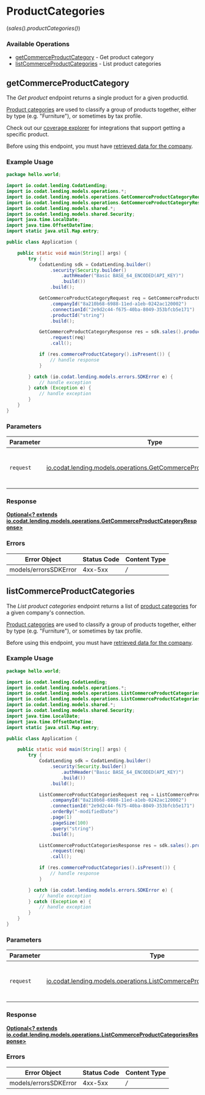 # ProductCategories
(*sales().productCategories()*)

### Available Operations

* [getCommerceProductCategory](#getcommerceproductcategory) - Get product category
* [listCommerceProductCategories](#listcommerceproductcategories) - List product categories

## getCommerceProductCategory

The *Get product* endpoint returns a single product for a given productId.

[Product categories](https://docs.codat.io/lending-api#/schemas/ProductCategory) are used to classify a group of products together, either by type (e.g. "Furniture"), or sometimes by tax profile.

Check out our [coverage explorer](https://knowledge.codat.io/supported-features/commerce?view=tab-by-data-type&dataType=commerce-productCategories) for integrations that support getting a specific product.

Before using this endpoint, you must have [retrieved data for the company](https://docs.codat.io/lending-api#/operations/refresh-company-data).


### Example Usage

```java
package hello.world;

import io.codat.lending.CodatLending;
import io.codat.lending.models.operations.*;
import io.codat.lending.models.operations.GetCommerceProductCategoryRequest;
import io.codat.lending.models.operations.GetCommerceProductCategoryResponse;
import io.codat.lending.models.shared.*;
import io.codat.lending.models.shared.Security;
import java.time.LocalDate;
import java.time.OffsetDateTime;
import static java.util.Map.entry;

public class Application {

    public static void main(String[] args) {
        try {
            CodatLending sdk = CodatLending.builder()
                .security(Security.builder()
                    .authHeader("Basic BASE_64_ENCODED(API_KEY)")
                    .build())
                .build();

            GetCommerceProductCategoryRequest req = GetCommerceProductCategoryRequest.builder()
                .companyId("8a210b68-6988-11ed-a1eb-0242ac120002")
                .connectionId("2e9d2c44-f675-40ba-8049-353bfcb5e171")
                .productId("string")
                .build();

            GetCommerceProductCategoryResponse res = sdk.sales().productCategories().getCommerceProductCategory()
                .request(req)
                .call();

            if (res.commerceProductCategory().isPresent()) {
                // handle response
            }

        } catch (io.codat.lending.models.errors.SDKError e) {
            // handle exception
        } catch (Exception e) {
            // handle exception
        }
    }
}
```

### Parameters

| Parameter                                                                                                                            | Type                                                                                                                                 | Required                                                                                                                             | Description                                                                                                                          |
| ------------------------------------------------------------------------------------------------------------------------------------ | ------------------------------------------------------------------------------------------------------------------------------------ | ------------------------------------------------------------------------------------------------------------------------------------ | ------------------------------------------------------------------------------------------------------------------------------------ |
| `request`                                                                                                                            | [io.codat.lending.models.operations.GetCommerceProductCategoryRequest](../../models/operations/GetCommerceProductCategoryRequest.md) | :heavy_check_mark:                                                                                                                   | The request object to use for the request.                                                                                           |


### Response

**[Optional<? extends io.codat.lending.models.operations.GetCommerceProductCategoryResponse>](../../models/operations/GetCommerceProductCategoryResponse.md)**
### Errors

| Error Object          | Status Code           | Content Type          |
| --------------------- | --------------------- | --------------------- |
| models/errorsSDKError | 4xx-5xx               | */*                   |

## listCommerceProductCategories

The *List product categories* endpoint returns a list of [product categories](https://docs.codat.io/lending-api#/schemas/ProductCategory) for a given company's connection.

[Product categories](https://docs.codat.io/lending-api#/schemas/ProductCategory) are used to classify a group of products together, either by type (e.g. "Furniture"), or sometimes by tax profile.

Before using this endpoint, you must have [retrieved data for the company](https://docs.codat.io/lending-api#/operations/refresh-company-data).
    

### Example Usage

```java
package hello.world;

import io.codat.lending.CodatLending;
import io.codat.lending.models.operations.*;
import io.codat.lending.models.operations.ListCommerceProductCategoriesRequest;
import io.codat.lending.models.operations.ListCommerceProductCategoriesResponse;
import io.codat.lending.models.shared.*;
import io.codat.lending.models.shared.Security;
import java.time.LocalDate;
import java.time.OffsetDateTime;
import static java.util.Map.entry;

public class Application {

    public static void main(String[] args) {
        try {
            CodatLending sdk = CodatLending.builder()
                .security(Security.builder()
                    .authHeader("Basic BASE_64_ENCODED(API_KEY)")
                    .build())
                .build();

            ListCommerceProductCategoriesRequest req = ListCommerceProductCategoriesRequest.builder()
                .companyId("8a210b68-6988-11ed-a1eb-0242ac120002")
                .connectionId("2e9d2c44-f675-40ba-8049-353bfcb5e171")
                .orderBy("-modifiedDate")
                .page(1)
                .pageSize(100)
                .query("string")
                .build();

            ListCommerceProductCategoriesResponse res = sdk.sales().productCategories().listCommerceProductCategories()
                .request(req)
                .call();

            if (res.commerceProductCategories().isPresent()) {
                // handle response
            }

        } catch (io.codat.lending.models.errors.SDKError e) {
            // handle exception
        } catch (Exception e) {
            // handle exception
        }
    }
}
```

### Parameters

| Parameter                                                                                                                                  | Type                                                                                                                                       | Required                                                                                                                                   | Description                                                                                                                                |
| ------------------------------------------------------------------------------------------------------------------------------------------ | ------------------------------------------------------------------------------------------------------------------------------------------ | ------------------------------------------------------------------------------------------------------------------------------------------ | ------------------------------------------------------------------------------------------------------------------------------------------ |
| `request`                                                                                                                                  | [io.codat.lending.models.operations.ListCommerceProductCategoriesRequest](../../models/operations/ListCommerceProductCategoriesRequest.md) | :heavy_check_mark:                                                                                                                         | The request object to use for the request.                                                                                                 |


### Response

**[Optional<? extends io.codat.lending.models.operations.ListCommerceProductCategoriesResponse>](../../models/operations/ListCommerceProductCategoriesResponse.md)**
### Errors

| Error Object          | Status Code           | Content Type          |
| --------------------- | --------------------- | --------------------- |
| models/errorsSDKError | 4xx-5xx               | */*                   |
